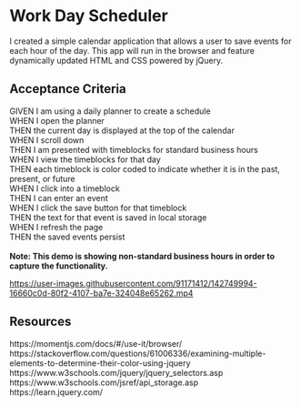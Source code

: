<h1>Work Day Scheduler</h1>

I created a simple calendar application that allows a user to save events for each hour of the day. This app will run in the browser and feature dynamically updated HTML and CSS powered by jQuery.

## Acceptance Criteria

GIVEN I am using a daily planner to create a schedule<br>
WHEN I open the planner<br>
THEN the current day is displayed at the top of the calendar<br>
WHEN I scroll down<br>
THEN I am presented with timeblocks for standard business hours<br>
WHEN I view the timeblocks for that day<br>
THEN each timeblock is color coded to indicate whether it is in the past, present, or future<br>
WHEN I click into a timeblock<br>
THEN I can enter an event<br>
WHEN I click the save button for that timeblock<br>
THEN the text for that event is saved in local storage<br>
WHEN I refresh the page<br>
THEN the saved events persist<br>
<br>
**Note: This demo is showing non-standard business hours in order to capture the functionality.**

https://user-images.githubusercontent.com/91171412/142749994-16660c0d-80f2-4107-ba7e-324048e65262.mp4



<h2>Resources</h2>
https://momentjs.com/docs/#/use-it/browser/
<br>
https://stackoverflow.com/questions/61006336/examining-multiple-elements-to-determine-their-color-using-jquery
<br>
https://www.w3schools.com/jquery/jquery_selectors.asp
<br>
https://www.w3schools.com/jsref/api_storage.asp
<br>
https://learn.jquery.com/
